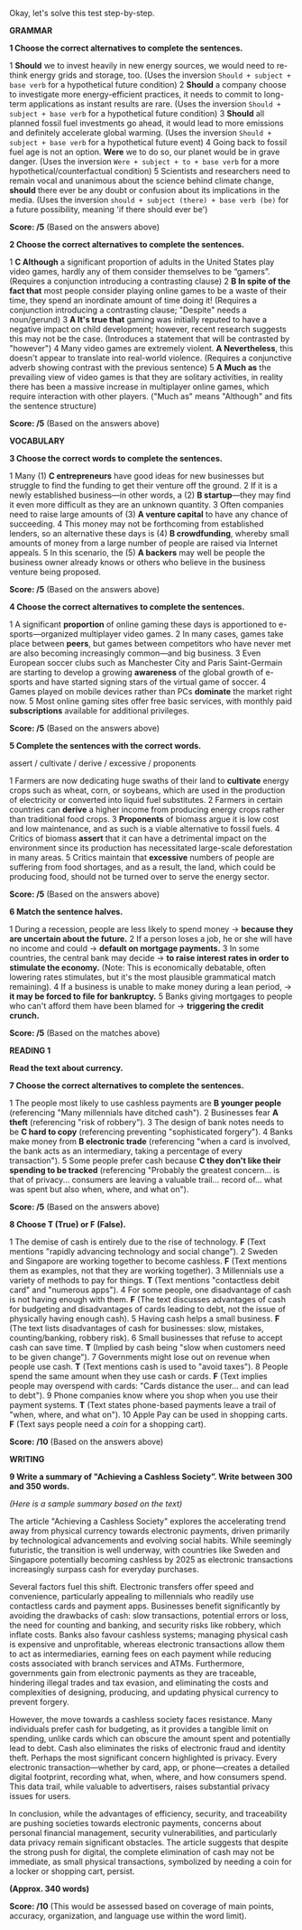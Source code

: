 Okay, let's solve this test step-by-step.

**GRAMMAR**

**1 Choose the correct alternatives to complete the sentences.**

1   **Should** we to invest heavily in new energy sources, we would need to re-think energy grids and storage, too. (Uses the inversion `Should + subject + base verb` for a hypothetical future condition)
2   **Should** a company choose to investigate more energy-efficient practices, it needs to commit to long-term applications as instant results are rare. (Uses the inversion `Should + subject + base verb` for a hypothetical future condition)
3   **Should** all planned fossil fuel investments go ahead, it would lead to more emissions and definitely accelerate global warming. (Uses the inversion `Should + subject + base verb` for a hypothetical future event)
4   Going back to fossil fuel age is not an option. **Were** we to do so, our planet would be in grave danger. (Uses the inversion `Were + subject + to + base verb` for a more hypothetical/counterfactual condition)
5   Scientists and researchers need to remain vocal and unanimous about the science behind climate change, **should** there ever be any doubt or confusion about its implications in the media. (Uses the inversion `should + subject (there) + base verb (be)` for a future possibility, meaning 'if there should ever be')

**Score: /5** (Based on the answers above)

**2 Choose the correct alternatives to complete the sentences.**

1   **C Although** a significant proportion of adults in the United States play video games, hardly any of them consider themselves to be “gamers”. (Requires a conjunction introducing a contrasting clause)
2   **B In spite of the fact that** most people consider playing online games to be a waste of their time, they spend an inordinate amount of time doing it! (Requires a conjunction introducing a contrasting clause; "Despite" needs a noun/gerund)
3   **A It's true that** gaming was initially reputed to have a negative impact on child development; however, recent research suggests this may not be the case. (Introduces a statement that will be contrasted by "however")
4   Many video games are extremely violent. **A Nevertheless**, this doesn't appear to translate into real-world violence. (Requires a conjunctive adverb showing contrast with the previous sentence)
5   **A Much as** the prevailing view of video games is that they are solitary activities, in reality there has been a massive increase in multiplayer online games, which require interaction with other players. ("Much as" means "Although" and fits the sentence structure)

**Score: /5** (Based on the answers above)

**VOCABULARY**

**3 Choose the correct words to complete the sentences.**

1   Many (1) **C entrepreneurs** have good ideas for new businesses but struggle to find the funding to get their venture off the ground.
2   If it is a newly established business—in other words, a (2) **B startup**—they may find it even more difficult as they are an unknown quantity.
3   Often companies need to raise large amounts of (3) **A venture capital** to have any chance of succeeding.
4   This money may not be forthcoming from established lenders, so an alternative these days is (4) **B crowdfunding**, whereby small amounts of money from a large number of people are raised via Internet appeals.
5   In this scenario, the (5) **A backers** may well be people the business owner already knows or others who believe in the business venture being proposed.

**Score: /5** (Based on the answers above)

**4 Choose the correct alternatives to complete the sentences.**

1   A significant **proportion** of online gaming these days is apportioned to e-sports—organized multiplayer video games.
2   In many cases, games take place between **peers**, but games between competitors who have never met are also becoming increasingly common—and big business.
3   Even European soccer clubs such as Manchester City and Paris Saint-Germain are starting to develop a growing **awareness** of the global growth of e-sports and have started signing stars of the virtual game of soccer.
4   Games played on mobile devices rather than PCs **dominate** the market right now.
5   Most online gaming sites offer free basic services, with monthly paid **subscriptions** available for additional privileges.

**Score: /5** (Based on the answers above)

**5 Complete the sentences with the correct words.**

assert / cultivate / derive / excessive / proponents

1   Farmers are now dedicating huge swaths of their land to **cultivate** energy crops such as wheat, corn, or soybeans, which are used in the production of electricity or converted into liquid fuel substitutes.
2   Farmers in certain countries can **derive** a higher income from producing energy crops rather than traditional food crops.
3   **Proponents** of biomass argue it is low cost and low maintenance, and as such is a viable alternative to fossil fuels.
4   Critics of biomass **assert** that it can have a detrimental impact on the environment since its production has necessitated large-scale deforestation in many areas.
5   Critics maintain that **excessive** numbers of people are suffering from food shortages, and as a result, the land, which could be producing food, should not be turned over to serve the energy sector.

**Score: /5** (Based on the answers above)

**6 Match the sentence halves.**

1   During a recession, people are less likely to spend money -> **because they are uncertain about the future.**
2   If a person loses a job, he or she will have no income and could -> **default on mortgage payments.**
3   In some countries, the central bank may decide -> **to raise interest rates in order to stimulate the economy.** (Note: This is economically debatable, often lowering rates stimulates, but it's the most plausible grammatical match remaining).
4   If a business is unable to make money during a lean period, -> **it may be forced to file for bankruptcy.**
5   Banks giving mortgages to people who can't afford them have been blamed for -> **triggering the credit crunch.**

**Score: /5** (Based on the matches above)

**READING 1**

**Read the text about currency.**

**7 Choose the correct alternatives to complete the sentences.**

1   The people most likely to use cashless payments are **B younger people** (referencing "Many millennials have ditched cash").
2   Businesses fear **A theft** (referencing "risk of robbery").
3   The design of bank notes needs to be **C hard to copy** (referencing preventing "sophisticated forgery").
4   Banks make money from **B electronic trade** (referencing "when a card is involved, the bank acts as an intermediary, taking a percentage of every transaction").
5   Some people prefer cash because **C they don't like their spending to be tracked** (referencing "Probably the greatest concern... is that of privacy... consumers are leaving a valuable trail... record of... what was spent but also when, where, and what on").

**Score: /5** (Based on the answers above)

**8 Choose T (True) or F (False).**

1   The demise of cash is entirely due to the rise of technology. **F** (Text mentions "rapidly advancing technology and social change").
2   Sweden and Singapore are working together to become cashless. **F** (Text mentions them as examples, not that they are working together).
3   Millennials use a variety of methods to pay for things. **T** (Text mentions "contactless debit card" and "numerous apps").
4   For some people, one disadvantage of cash is not having enough with them. **F** (The text discusses advantages of cash for budgeting and disadvantages of cards leading to debt, not the issue of physically having enough cash).
5   Having cash helps a small business. **F** (The text lists disadvantages of cash for businesses: slow, mistakes, counting/banking, robbery risk).
6   Small businesses that refuse to accept cash can save time. **T** (Implied by cash being "slow when customers need to be given change").
7   Governments might lose out on revenue when people use cash. **T** (Text mentions cash is used to "avoid taxes").
8   People spend the same amount when they use cash or cards. **F** (Text implies people may overspend with cards: "Cards distance the user... and can lead to debt").
9   Phone companies know where you shop when you use their payment systems. **T** (Text states phone-based payments leave a trail of "when, where, and what on").
10  Apple Pay can be used in shopping carts. **F** (Text says people need a *coin* for a shopping cart).

**Score: /10** (Based on the answers above)

**WRITING**

**9 Write a summary of "Achieving a Cashless Society”. Write between 300 and 350 words.**

*(Here is a sample summary based on the text)*

The article "Achieving a Cashless Society" explores the accelerating trend away from physical currency towards electronic payments, driven primarily by technological advancements and evolving social habits. While seemingly futuristic, the transition is well underway, with countries like Sweden and Singapore potentially becoming cashless by 2025 as electronic transactions increasingly surpass cash for everyday purchases.

Several factors fuel this shift. Electronic transfers offer speed and convenience, particularly appealing to millennials who readily use contactless cards and payment apps. Businesses benefit significantly by avoiding the drawbacks of cash: slow transactions, potential errors or loss, the need for counting and banking, and security risks like robbery, which inflate costs. Banks also favour cashless systems; managing physical cash is expensive and unprofitable, whereas electronic transactions allow them to act as intermediaries, earning fees on each payment while reducing costs associated with branch services and ATMs. Furthermore, governments gain from electronic payments as they are traceable, hindering illegal trades and tax evasion, and eliminating the costs and complexities of designing, producing, and updating physical currency to prevent forgery.

However, the move towards a cashless society faces resistance. Many individuals prefer cash for budgeting, as it provides a tangible limit on spending, unlike cards which can obscure the amount spent and potentially lead to debt. Cash also eliminates the risks of electronic fraud and identity theft. Perhaps the most significant concern highlighted is privacy. Every electronic transaction—whether by card, app, or phone—creates a detailed digital footprint, recording what, when, where, and how consumers spend. This data trail, while valuable to advertisers, raises substantial privacy issues for users.

In conclusion, while the advantages of efficiency, security, and traceability are pushing societies towards electronic payments, concerns about personal financial management, security vulnerabilities, and particularly data privacy remain significant obstacles. The article suggests that despite the strong push for digital, the complete elimination of cash may not be immediate, as small physical transactions, symbolized by needing a coin for a locker or shopping cart, persist.

**(Approx. 340 words)**

**Score: /10** (This would be assessed based on coverage of main points, accuracy, organization, and language use within the word limit).
